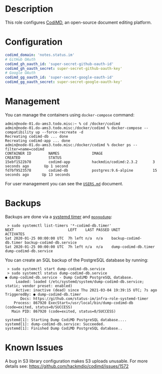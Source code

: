 # Description

This role configures [CodiMD](https://github.com/hackmdio/codimd), an open-source document editing platform.

# Configuration

```yaml
codimd_domain: 'notes.status.im'
# GitHub OAuth
codimd_gh_oauth_id: 'super-secret-github-oauth-id'
codimd_gh_oauth_secret: super-secret-github-oauth-key'
# Google OAuth
codimd_gg_oauth_id: 'super-secret-google-oauth-id'
codimd_gg_oauth_secret: super-secret-google-oauth-key'
```

# Management

You can manage the containers using `docker-compose` command:
```
admin@node-01.do-ams3.todo.misc:~ % cd /docker/codimd
admin@node-01.do-ams3.todo.misc:/docker/codimd % docker-compose --compatibility up --force-recreate -d
Recreating codimd-db ... done
Recreating codimd-app ... done
admin@node-01.do-ams3.todo.misc:/docker/codimd % docker ps --filter=name=codimd
CONTAINER ID        NAMES               IMAGE                       CREATED             STATUS
15ebf1522b78        codimd-app          hackmdio/codimd:2.3.2       3 seconds ago       Up 1 second
fd7bf9523578        codimd-db           postgres:9.6-alpine         15 seconds ago      Up 13 seconds
```
For user management you can see the [`USERS.md`](./USERS.md) document.

# Backups

Backups are done via a [systemd timer](https://www.freedesktop.org/software/systemd/man/systemd.timer.html) and [`mongodump`](https://docs.mongodb.com/manual/reference/program/mongodump/):
```
 > sudo systemctl list-timers '*-codimd-db.timer'
NEXT                         LEFT    LAST PASSED UNIT                   ACTIVATES
Sat 2020-01-25 00:00:00 UTC  7h left n/a  n/a    backup-codimd-db.timer backup-codimd-db.service
Sat 2020-01-25 00:00:00 UTC  7h left n/a  n/a    dump-codimd-db.timer   dump-codimd-db.service
```
You can create an SQL backup of the PostgreSQL database by running:
```
 > sudo systemctl start dump-codimd-db.service
 > sudo systemctl status dump-codimd-db.service
● dump-codimd-db.service - Dump CodiMD PostgreSQL database.
     Loaded: loaded (/etc/systemd/system/dump-codimd-db.service; static; vendor preset: enabled)
     Active: inactive (dead) since Thu 2021-03-04 19:39:15 UTC; 7s ago
TriggeredBy: ● dump-codimd-db.timer
       Docs: https://github.com/status-im/infra-role-systemd-timer
    Process: 867920 ExecStart=/usr/local/bin/dump-codimd-db (code=exited, status=0/SUCCESS)
   Main PID: 867920 (code=exited, status=0/SUCCESS)

systemd[1]: Starting Dump CodiMD PostgreSQL database....
systemd[1]: dump-codimd-db.service: Succeeded.
systemd[1]: Finished Dump CodiMD PostgreSQL database..
```

# Known Issues

A bug in S3 library configuration makes S3 uploads unusable.
For more details see: https://github.com/hackmdio/codimd/issues/1572
